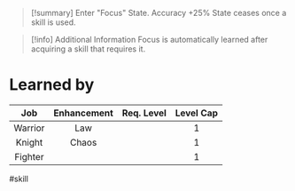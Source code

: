 >[!summary]
>Enter "Focus" State.
>Accuracy +25%
>State ceases once a skill is used.

>[!info] Additional Information
>Focus is automatically learned after acquiring a skill that requires it.
# Learned by
| Job   | Enhancement | Req. Level | Level Cap |
|:-------:|:-----------:|:----------:|:---------:|
| Warrior | Law         |            | 1         |
| Knight  | Chaos       |            | 1         |
| Fighter |             |            | 1         | 

#skill 
